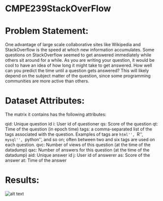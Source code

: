 # CMPE239StackOverFlow


# Problem Statement:

One advantage of large scale collaborative sites like Wikipedia and StackOverflow is the speed at which new information accumulates. Some questions on StackOverflow seemed to get answered immediately while others sit around for a while. As you are writing your question, it would be cool to have an idea of how long it might take to get answered. How well can you predict the time until a question gets answered? This will likely depend on the subject matter of the question, since some programming communities are more active than others.

# Dataset Attributes:
The matrix it contains has the following attributes:

qid: Unique question id
i: User id of questioner
qs: Score of the question
qt: Time of the question (in epoch time)
tags: a comma-separated list of the tags associated with the question. Examples of tags are ``html'', ``R'', ``mysql'', ``python'', and so on; often between two and six tags are used on each question.
qvc: Number of views of this question (at the time of the datadump)
qac: Number of answers for this question (at the time of the datadump)
aid: Unique answer id
j: User id of answerer
as: Score of the answer
at: Time of the answer

# Results:
![alt text](http://i66.tinypic.com/2n1gsnt.jpg)
